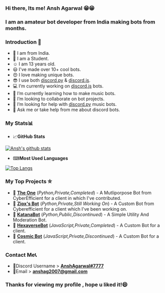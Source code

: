 
### Hi there, Its me! Ansh Agarwal 😁😁
### I am an amateur bot developer from India making bots from months.
### Introduction 🌠 
- 🙂 I am from India.
- 👨 I am a Student.
- ☺ I am 13 years old.
- 😃 I've made over 10+ cool bots.
- 😍 I love making unique bots.
- 😎 I use both [discord.py](https://discordpy.readthedocs.io/en/latest/) & [discord.js](https://discord.js.org).
- 💻 I’m currently working on [discord.js](https://discord.js.org) bots.
- 🎵 I’m currently learning how to make music bots.
- 🤖 I’m looking to collaborate on bot projects.
- 🤔 I’m looking for help with [discord.py](https://discordpy.readthedocs.io/en/latest/) music bots.
- 💬 Ask me or take help from me about discord bots.

### My Stats📊

- 📈**GitHub Stats**

[![Ansh's github stats](https://github-readme-stats.vercel.app/api?username=AnshAg2007&theme=radical)](https://github.com/anuraghazra/github-readme-stats)

- ⌨**Most Used Languages**

[![Top Langs](https://github-readme-stats.vercel.app/api/top-langs/?username=AnshAg2007&layout=compact&theme=radical)](https://github.com/anuraghazra/github-readme-stats)

### My Top Projects ⛤
- 🤖 [**The One**](https://github.com/AnshAg2007/the-one-discord-bot) (_Python,Private,Completed_) - A Mutliporpose Bot from CyberEfficient for a client in which I've contributed.
- 🤖 [**Ziox's Bot**](https://github.com/AnshAg2007/Ziox-s-Bot) (_Python,Private,Still Working On_) - A Custom Bot from Cyberefficient for a client which I've been working on.
- 🤖 [**KatanaBot**](https://github.com/AnshAg2007/katana-bot) (_Python,Public,Discontinued_) - A Simple Utility And Moderation Bot.
- 🤖 [**HexaverseBot**](https://github.com/AnshAg2007/hexaverse-bot) (_JavaScript,Private,Completed_) - A Custom Bot for a client.
- 🤖 [**Cosmic Bot**](https://github.com/AnshAg2007/cosmic_adv_bot_b2) (_JavaScript,Private,Discontinued_) - A Custom Bot for a client.

### Contact Me📞
- 👤Discord Username > [**AnshAgarwal#7777**](https://dsc.bio/anshagarwal)
- 📧Email > **anshag2007@gmail.com**

### Thanks for viewing my profile , hope u liked it!😄
